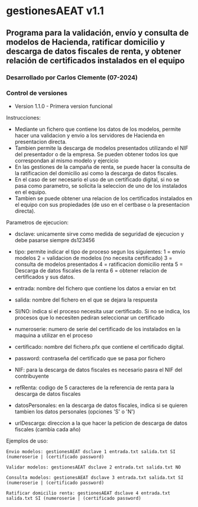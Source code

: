 
# gestionesAEAT v1.1
## Programa para la validación, envío y consulta de modelos de Hacienda, ratificar domicilio y descarga de datos fiscales de renta, y obtener relación de certificados instalados en el equipo

### Desarrollado por Carlos Clemente (07-2024)

### Control de versiones
- Version 1.1.0 - Primera version funcional

Instrucciones:
- Mediante un fichero que contiene los datos de los modelos, permite hacer una validacion y envio a los servidores de Hacienda en presentacion directa.
- Tambien permite la descarga de modelos presentados utilizando el NIF del presentador o de la empresa. Se pueden obtener todos los que correspondan al mismo modelo y ejercicio
- En las gestiones de la campaña de renta, se puede hacer la consulta de la ratificacion del domicilio asi como la descarga de datos fiscales.
- En el caso de ser necesario el uso de un certificado digital, si no se pasa como parametro, se solicita la seleccion de uno de los instalados en el equipo.
- Tambien se puede obtener una relacion de los certificados instalados en el equipo con sus propiedades (de uso en el certbase o la presentacion directa).

Parametros de ejecucion:
* dsclave: unicamente sirve como medida de seguridad de ejecucion y debe pasarse siempre ds123456
* tipo: permite indicar el tipo de proceso segun los siguientes:
	1 = envio modelos
	2 = validacion de modelos (no necesita certificado)
	3 = consulta de modelos presentados
	4 = ratificacion domicilio renta
	5 = Descarga de datos fiscales de la renta
	6 = obtener relacion de certificados y sus datos.
			
* entrada: nombre del fichero que contiene los datos a enviar en txt
* salida: nombre del fichero en el que se dejara la respuesta
* SI/NO: indica si el proceso necesita usar certificado. Si no se indica, los procesos que lo necesiten pediran seleccionar un certificado
* numeroserie: numero de serie del certificado de los instalados en la maquina a utilizar en el proceso
* certificado: nombre del fichero.pfx que contiene el certificado digital.
* password: contraseña del certificado que se pasa por fichero
* NIF: para la descarga de datos fiscales es necesario pasra el NIF del contribuyente
* refRenta: codigo de 5 caracteres de la referencia de renta para la descarga de datos fiscales
* datosPersonales: en la descarga de datos fiscales, indica si se quieren tambien los datos personales (opciones 'S' o 'N')
* urlDescarga: direccion a la que hacer la peticion de descarga de datos fiscales (cambia cada año)

Ejemplos de uso:

    Envio modelos: gestionesAEAT dsclave 1 entrada.txt salida.txt SI (numeroserie | (certificado password)
    
    Validar modelos: gestionesAEAT dsclave 2 entrada.txt salida.txt NO
    
    Consulta modelos: gestionesAEAT dsclave 3 entrada.txt salida.txt SI (numeroserie | (certificado password)
    
    Ratificar domicilio renta: gestionesAEAT dsclave 4 entrada.txt salida.txt SI (numeroserie | (certificado password)
    